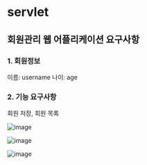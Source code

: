 # servlet
## 회원관리 웹 어플리케이션 요구사항

### 1. 회원정보
이름: username
나이: age

### 2. 기능 요구사항
회원 저장, 회원 목록 

![image](https://user-images.githubusercontent.com/81903928/151689214-5ab57343-db43-4bc0-a7e7-28218689782d.png)

![image](https://user-images.githubusercontent.com/81903928/151689246-204b3a46-0d19-44b6-825e-0de87376925e.png)

![image](https://user-images.githubusercontent.com/81903928/151689303-3ea8689f-ae6a-4ac4-ae98-56fbf8bd5c75.png)
